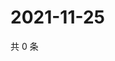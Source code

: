 # 2021-11-25

共 0 条

<!-- BEGIN WEIBO -->
<!-- 最后更新时间 Thu Nov 25 2021 22:08:24 GMT+0800 (China Standard Time) -->

<!-- END WEIBO -->
